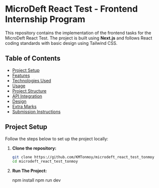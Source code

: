 # MicroDeft React Test - Frontend Internship Program

This repository contains the implementation of the frontend tasks for the MicroDeft React Test. The project is built using **Next.js** and follows React coding standards with basic design using Tailwind CSS.

## Table of Contents

- [Project Setup](#project-setup)
- [Features](#features)
- [Technologies Used](#technologies-used)
- [Usage](#usage)
- [Project Structure](#project-structure)
- [API Integration](#api-integration)
- [Design](#design)
- [Extra Marks](#extra-marks)
- [Submission Instructions](#submission-instructions)

## Project Setup

Follow the steps below to set up the project locally:

1. **Clone the repository:**

   ```bash
   git clone https://github.com/KMTonmoy/microdeft_react_test_tonmoy
   cd microdeft_react_test_tonmoy

2. **Run The Project:**

   npm install
   npm run dev

